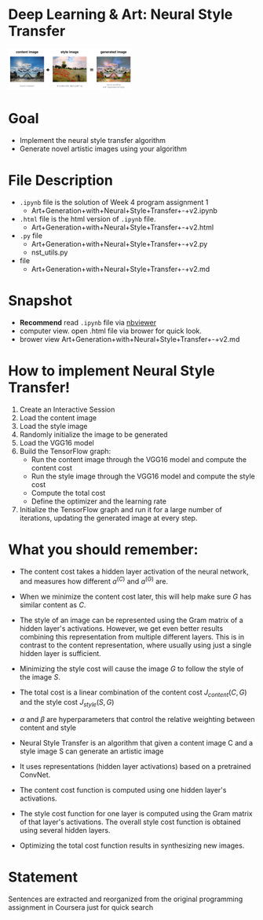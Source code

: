 # Deep Learning & Art: Neural Style Transfer
<img src="images/louvre_generated.png" width=50% />

# Goal
- Implement the neural style transfer algorithm
- Generate novel artistic images using your algorithm

# File Description
- `.ipynb` file is the solution of Week 4 program assignment 1
  - Art+Generation+with+Neural+Style+Transfer+-+v2.ipynb
- `.html` file is the html version of `.ipynb` file.
  - Art+Generation+with+Neural+Style+Transfer+-+v2.html
- `.py` file
  - Art+Generation+with+Neural+Style+Transfer+-+v2.py
  - nst_utils.py
- file
  - Art+Generation+with+Neural+Style+Transfer+-+v2.md
 
# Snapshot
- **Recommend** read `.ipynb` file via [nbviewer](https://nbviewer.jupyter.org/)
- computer view. open .html file via brower for quick look.
- brower view Art+Generation+with+Neural+Style+Transfer+-+v2.md

# How to implement Neural Style Transfer!

1. Create an Interactive Session
1. Load the content image
1. Load the style image
1. Randomly initialize the image to be generated
1. Load the VGG16 model
1. Build the TensorFlow graph:
    - Run the content image through the VGG16 model and compute the content cost
    - Run the style image through the VGG16 model and compute the style cost
    - Compute the total cost
    - Define the optimizer and the learning rate
7. Initialize the TensorFlow graph and run it for a large number of iterations, updating the generated image at every step.


# What you should remember:

- The content cost takes a hidden layer activation of the neural network, and measures how different $a^{(C)}$ and $a^{(G)}$ are. 
- When we minimize the content cost later, this will help make sure $G$ has similar content as $C$.
  
- The style of an image can be represented using the Gram matrix of a hidden layer's activations. However, we get even better results combining this representation from multiple different layers. This is in contrast to the content representation, where usually using just a single hidden layer is sufficient.
- Minimizing the style cost will cause the image $G$ to follow the style of the image $S$. 

- The total cost is a linear combination of the content cost $J_{content}(C,G)$ and the style cost $J_{style}(S,G)$
- $\alpha$ and $\beta$ are hyperparameters that control the relative weighting between content and style

- Neural Style Transfer is an algorithm that given a content image C and a style image S can generate an artistic image
- It uses representations (hidden layer activations) based on a pretrained ConvNet.
- The content cost function is computed using one hidden layer's activations.
- The style cost function for one layer is computed using the Gram matrix of that layer's activations. The overall style cost function is obtained using several hidden layers.
- Optimizing the total cost function results in synthesizing new images.

# Statement
Sentences are extracted and reorganized from the original programming assignment in Coursera just for quick search
